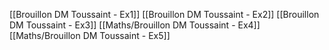 [[Brouillon DM Toussaint - Ex1]]
[[Brouillon DM Toussaint - Ex2]]
[[Brouillon DM Toussaint - Ex3]]
[[Maths/Brouillon DM Toussaint - Ex4]]
[[Maths/Brouillon DM Toussaint - Ex5]]
